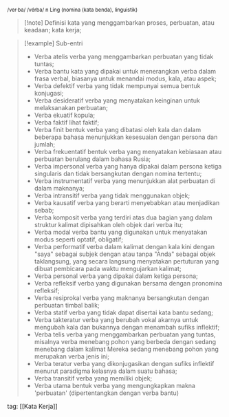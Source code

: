 <small>/ver·ba/ /vérba/ n Ling (nomina (kata benda), linguistik)
</small>
>[!note] Definisi
> kata yang menggambarkan proses, perbuatan, atau keadaan; kata kerja;

>[!example] Sub-entri
>- Verba atelis
>  verba yang menggambarkan perbuatan yang tidak tuntas;
>- Verba bantu
>  kata yang dipakai untuk menerangkan verba dalam frasa verbal, biasanya untuk menandai modus, kala, atau aspek;
>- Verba defektif
>  verba yang tidak mempunyai semua bentuk konjugasi;
>- Verba desideratif
>  verba yang menyatakan keinginan untuk melaksanakan perbuatan;
>- Verba ekuatif
>  kopula;
>- Verba faktif
>  lihat faktif;
>- Verba finit
>  bentuk verba yang dibatasi oleh kala dan dalam beberapa bahasa menunjukkan kesesuaian dengan persona dan jumlah;
>- Verba frekuentatif
>  bentuk verba yang menyatakan kebiasaan atau perbuatan berulang dalam bahasa Rusia;
>- Verba impersonal
>  verba yang hanya dipakai dalam persona ketiga singularis dan tidak bersangkutan dengan nomina tertentu;
>- Verba instrumentatif
>  verba yang menunjukkan alat perbuatan di dalam maknanya;
>- Verba intransitif
>  verba yang tidak menggunakan objek;
>- Verba kausatif
>  verba yang berarti menyebabkan atau menjadikan sebab;
>- Verba komposit
>  verba yang terdiri atas dua bagian yang dalam struktur kalimat dipisahkan oleh objek dari verba itu;
>- Verba modal
>  verba bantu yang digunakan untuk menyatakan modus seperti optatif, obligatif;
>- Verba performatif
>  verba dalam kalimat dengan kala kini dengan "saya" sebagai subjek dengan atau tanpa "Anda" sebagai objek taklangsung, yang secara langsung menyatakan pertuturan yang dibuat pembicara pada waktu mengujarkan kalimat;
>- Verba personal
>  verba yang dipakai dalam ketiga persona;
>- Verba refleksif
>  verba yang digunakan bersama dengan pronomina refleksif;
>- Verba resiprokal
>  verba yang maknanya bersangkutan dengan perbuatan timbal balik;
>- Verba statif
>  verba yang tidak dapat disertai kata bantu sedang;
>- Verba takteratur
>  verba yang berubah vokal akarnya untuk mengubah kala dan bukannya dengan menambah sufiks inflektif;
>- Verba telis
>  verba yang menggambarkan perbuatan yang tuntas, misalnya verba menebang pohon yang berbeda dengan sedang menebang dalam kalimat Mereka sedang menebang pohon yang merupakan verba jenis ini;
>- Verba teratur
>  verba yang dikonjugasikan dengan sufiks inflektif menurut paradigma kelasnya dalam suatu bahasa;
>- Verba transitif
>  verba yang memiliki objek;
>- Verba utama
>  bentuk verba yang mengungkapkan makna 'perbuatan' (dipertentangkan dengan verba bantu)

tag: [[Kata Kerja]]